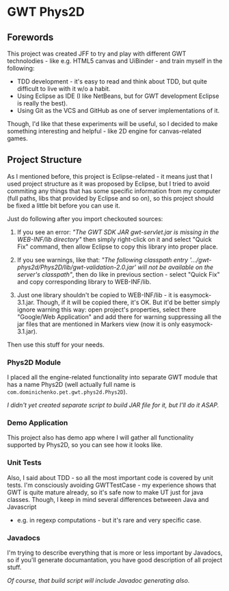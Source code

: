 GWT Phys2D
==========

Forewords
---------

This project was created JFF to try and play with different GWT technolodies - 
like e.g. HTML5 canvas and UiBinder - and train myself in the following:

*   TDD development - it's easy to read and think about TDD, 
    but quite difficult to live with it w/o a habit.
*   Using Eclipse as IDE (I like NetBeans, but for GWT development 
    Eclipse is really the best).
*   Using Git as the VCS and GitHub as one of server implementations of it.

Though, I'd like that these experiments will be useful, so I decided to
make something interesting and helpful - like 2D engine for canvas-related
games.

Project Structure
-----------------

As I mentioned before, this project is Eclipse-related - it means just that
I used project structure as it was proposed by Eclipse, but I tried to
avoid commiting any things that has some specific information from my
computer (full paths, libs that provided by Eclipse and so on), so this
project should be fixed a little bit before you can use it.

Just do following after you import checkouted sources:

1.  If you see an error: 
    *"The GWT SDK JAR gwt-servlet.jar is missing in the WEB-INF/lib directory"*
    then simply right-click on it and select "Quick Fix" command,
    then allow Eclipse to copy this library into proper place.

2.  If you see warnings, like that: *"The following classpath entry
    '.../gwt-phys2d/Phys2D/lib/gwt-validation-2.0.jar' will not be available on
    the server's classpath"*, then do like in previous section - select
    "Quick Fix" and copy corresponding library to WEB-INF/lib.
    
3.  Just one library shouldn't be copied to WEB-INF/lib - 
    it is easymock-3.1.jar. Though, if it will be copied there, it's OK.
    But it'd be better simply ignore warning this way: 
    open project's properties, select there "Google/Web Application"
    and add there for warning suppressing all the jar files that are mentioned
    in Markers view (now it is only easymock-3.1.jar).

Then use this stuff for your needs.

### Phys2D Module ###

I placed all the engine-related functionality into separate GWT module 
that has a name Phys2D (well actually full name is 
`com.dominichenko.pet.gwt.phys2d.Phys2D`).

_I didn't yet created separate script to build JAR file for it, but I'll
do it ASAP._

### Demo Application ###

This project also has demo app where I will gather all functionality
supported by Phys2D, so you can see how it looks like.

### Unit Tests ###

Also, I said about TDD - so all the most important code is covered by 
unit tests. I'm consciously avoiding GWTTestCase - my experience shows
that GWT is quite mature already, so it's safe now to make UT just for
java classes.
Though, I keep in mind several differences betweeen Java and Javascript
- e.g. in regexp computations - but it's rare and very specific case.
 
### Javadocs ###

I'm trying to describe everything that is more or less important by Javadocs, 
so if you'll generate documantation, you have good description of all project
stuff.

_Of course, that build script will include Javadoc generating also._



